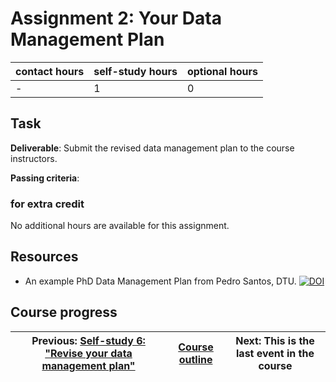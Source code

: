 # Assignment 2: Your Data Management Plan

| contact hours | self-study hours | optional hours |
|---|---|---|
| - | 1 | 0 |

## Task

__Deliverable__: Submit the revised data management plan to the course instructors.

__Passing criteria__:

### for extra credit
No additional hours are available for this assignment.

## Resources
- An example PhD Data Management Plan from Pedro Santos, DTU. [![DOI](https://zenodo.org/badge/DOI/10.5281/zenodo.4009127.svg)](https://doi.org/10.5281/zenodo.4009127)


## Course progress
| Previous: [Self-study 6: "Revise your data management plan"](../13_selfstudy6/readme.md) | [Course outline](../readme.md#course-outline) | Next: This is the last event in the course |
|---|---|---|

